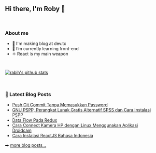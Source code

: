## Hi there, I'm Roby 👋

<br />

### About me

- 🔭 I'm making blog at dev.to <br/>
- 🌱 I’m currently learning front-end <br/>
- ⚛️ React is my main weapon <br/>

<br />

[![rabih's github stats](https://github-readme-stats.vercel.app/api?username=RobyCigar)](https://github.com/RobyCigar)

<br />

### 📕 Latest Blog Posts

<!-- BLOG-POST-LIST:START -->
- [Push Git Commit Tanpa Memasukkan Password](https://dev.to/rabihcigar/push-git-commit-tanpa-memasukkan-password-4o8g)
- [GNU PSPP, Perangkat Lunak Gratis Alternatif SPSS dan Cara Instalasi PSPP](https://dev.to/rabihcigar/gnu-pspp-perangkat-lunak-gratis-alternatif-spss-dan-cara-instalasi-pspp-58m0)
- [Data Flow Pada Redux](https://dev.to/rabihcigar/data-flow-pada-redux-2d89)
- [Cara Connect Kamera HP dengan Linux Menggunakan Aplikasi Droidcam](https://dev.to/rabihcigar/cara-connect-kamera-hp-dengan-linux-menggunakan-aplikasi-droidcam-4dg3)
- [Cara Instalasi ReactJS Bahasa Indonesia](https://dev.to/rabihcigar/cara-instalasi-reactjs-bahasa-indonesia-1291)
<!-- BLOG-POST-LIST:END -->

➡️ [more blog posts...](https://dev.to/rabihcigar)

<br />












